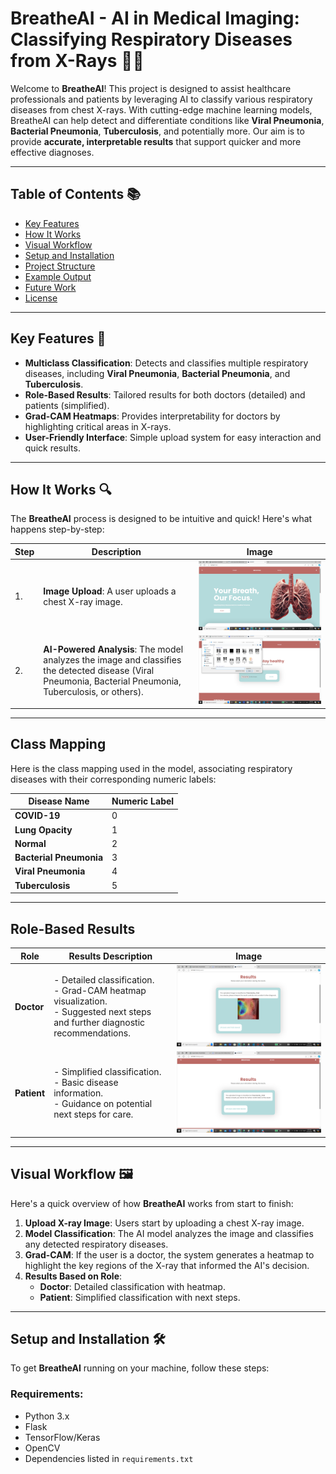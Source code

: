 # BreatheAI - **AI in Medical Imaging: Classifying Respiratory Diseases from X-Rays** 🤖💡

Welcome to **BreatheAI**! This project is designed to assist healthcare professionals and patients by leveraging AI to classify various respiratory diseases from chest X-rays. With cutting-edge machine learning models, BreatheAI can help detect and differentiate conditions like **Viral Pneumonia**, **Bacterial Pneumonia**, **Tuberculosis**, and potentially more. Our aim is to provide **accurate, interpretable results** that support quicker and more effective diagnoses.

---

## Table of Contents 📚

- [Key Features](#key-features-🚀)
- [How It Works](#how-it-works-🔍)
- [Visual Workflow](#visual-workflow-🖼️)
- [Setup and Installation](#setup-and-installation-🛠️)
- [Project Structure](#project-structure-🏗️)
- [Example Output](#example-output-📊)
- [Future Work](#future-work-🚀)
- [License](#license-📄)

---

## Key Features 🚀

- **Multiclass Classification**: Detects and classifies multiple respiratory diseases, including **Viral Pneumonia**, **Bacterial Pneumonia**, and **Tuberculosis**.
- **Role-Based Results**: Tailored results for both doctors (detailed) and patients (simplified).
- **Grad-CAM Heatmaps**: Provides interpretability for doctors by highlighting critical areas in X-rays.
- **User-Friendly Interface**: Simple upload system for easy interaction and quick results.

---

## How It Works 🔍

The **BreatheAI** process is designed to be intuitive and quick! Here's what happens step-by-step:

| Step | Description | Image |
|------|-------------|-------|
| 1.   | **Image Upload**: A user uploads a chest X-ray image. | ![Upload Image](https://github.com/fatma2123456/BreatheAI-Website/blob/main/images/website_20241025_184029_0000.png) |
| 2.   | **AI-Powered Analysis**: The model analyzes the image and classifies the detected disease (Viral Pneumonia, Bacterial Pneumonia, Tuberculosis, or others). | ![AI Analysis](https://github.com/fatma2123456/BreatheAI-Website/blob/main/images/website3_20241025_184058_0000.png) |


---

## Class Mapping

Here is the class mapping used in the model, associating respiratory diseases with their corresponding numeric labels:

| Disease Name           | Numeric Label |
|------------------------|---------------|
| **COVID-19**           | 0             |
| **Lung Opacity**       | 1             |
| **Normal**             | 2             |
| **Bacterial Pneumonia**| 3             |
| **Viral Pneumonia**    | 4             |
| **Tuberculosis**       | 5             |

---

## Role-Based Results

| Role     | Results Description                                       | Image                         |
|----------|----------------------------------------------------------|-------------------------------|
| **Doctor** | - Detailed classification.<br>- Grad-CAM heatmap visualization.<br>- Suggested next steps and further diagnostic recommendations. | ![Doctor Results](https://github.com/fatma2123456/BreatheAI-Website/blob/main/images/gradcam_20241025_184120_0000.png) | 
| **Patient** | - Simplified classification.<br>- Basic disease information.<br>- Guidance on potential next steps for care. | ![Patient Results](https://github.com/fatma2123456/BreatheAI-Website/blob/main/images/patient_20241025_184127_0000.png) | 

---


## Visual Workflow 🖼️

Here's a quick overview of how **BreatheAI** works from start to finish:


1. **Upload X-ray Image**: Users start by uploading a chest X-ray image.
2. **Model Classification**: The AI model analyzes the image and classifies any detected respiratory diseases.
3. **Grad-CAM**: If the user is a doctor, the system generates a heatmap to highlight the key regions of the X-ray that informed the AI's decision.
4. **Results Based on Role**:
   - **Doctor**: Detailed classification with heatmap.
   - **Patient**: Simplified classification with next steps.


---

## Setup and Installation 🛠️

To get **BreatheAI** running on your machine, follow these steps:

### Requirements:

- Python 3.x
- Flask
- TensorFlow/Keras
- OpenCV
- Dependencies listed in <a herf="https://github.com/fatma2123456/BreatheAI-Website/blob/main/requirements.txt">`requirements.txt`</a>

